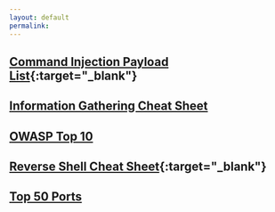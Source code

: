```yaml
---
layout: default
permalink:
---
```

## [Command Injection Payload List](https://github.com/payloadbox/command-injection-payload-list){:target="_blank"}

## [Information Gathering Cheat Sheet](/Information-Gathering-Cheat-Sheet/) 

## [OWASP Top 10](/OWASP-Top-Ten/)

## [Reverse Shell Cheat Sheet](https://pentestmonkey.net/cheat-sheet/shells/reverse-shell-cheat-sheet){:target="_blank"}

## [Top 50 Ports](/Port-List/)


